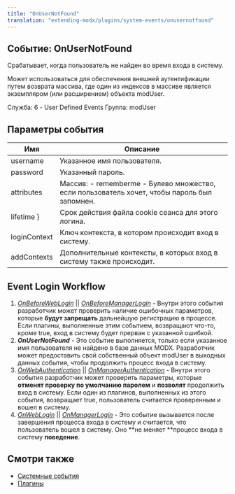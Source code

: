 ```yaml
---
title: "OnUserNotFound"
translation: "extending-modx/plugins/system-events/onusernotfound"
---
```


## Событие: OnUserNotFound

Срабатывает, когда пользователь не найден во время входа в систему.

Может использоваться для обеспечения внешней аутентификации путем возврата массива, где один из индексов в массиве является экземпляром (или расширением) объекта modUser.

Служба: 6 - User Defined Events
Группа: modUser

## Параметры события

| Имя          | Описание                                                                                     |
| ------------ | -------------------------------------------------------------------------------------------- |
| username     | Указанное имя пользователя.                                                                  |
| password     | Указанный пароль.                                                                            |
| attributes   | Массив: - rememberme - Булево множество, если пользователь хочет, чтобы пароль был запомнен. |
| lifetime }   | Срок действия файла cookie сеанса для этого логина.                                          |
| loginContext | Ключ контекста, в котором происходит вход в систему.                                         |
| addContexts  | Дополнительные контексты, в которых вход в систему также происходит.                         |

## Event Login Workflow

1. _[_OnBeforeWebLogin_](extending-modx/plugins/system-events/onbeforeweblogin)_ || _[OnBeforeManagerLogin](extending-modx/plugins/system-events/onbeforemanagerlogin)_ - Внутри этого события разработчик может проверить наличие ошибочных параметров, которые **будут запрещать** дальнейшую регистрацию в процессе. Если плагины, выполненные этим событием, возвращают что-то, кроме true, вход в систему будет прерван с указанной ошибкой.
2. **_OnUserNotFound_** - Это событие выполняется, только если указанное имя пользователя не найдено в базе данных MODX. Разработчик может предоставить свой собственный объект modUser в выходных данных события, чтобы продолжить процесс входа в систему.
3. _[OnWebAuthentication](extending-modx/plugins/system-events/onwebauthentication)_ || _[OnManagerAuthentication](hextending-modx/plugins/system-events/onmanagerauthentication)_ - Внутри этого события разработчик может проверить параметры, которые **отменят проверку по умолчанию паролем** и **позволят** продолжить вход в систему. Если один из плагинов, выполненных из этого события, возвращает true, пользователь считается проверенным и вошел в систему.
4. _[OnWebLogin](extending-modx/plugins/system-events/onweblogin)_ || _[OnManagerLogin](extending-modx/plugins/system-events/onmanagerlogin)_ - Это событие вызывается после завершения процесса входа в систему и считается, что пользователь вошел в систему. Оно **не меняет **процесс входа в систему **поведение**.

## Смотри также

- [Системные события](extending-modx/plugins/system-events "Системные события")
- [Плагины](extending-modx/plugins "Плагины")
